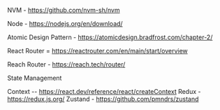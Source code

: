 NVM - https://github.com/nvm-sh/nvm

Node - https://nodejs.org/en/download/


Atomic Design Pattern - https://atomicdesign.bradfrost.com/chapter-2/

React Router = https://reactrouter.com/en/main/start/overview

Reach Router - https://reach.tech/router/


State Management

Context -- https://react.dev/reference/react/createContext
Redux - https://redux.js.org/
Zustand - https://github.com/pmndrs/zustand